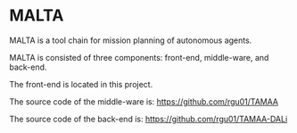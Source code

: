 # MALTA
MALTA is a tool chain for mission planning of autonomous agents.

MALTA is consisted of three components: front-end, middle-ware, and back-end.

The front-end is located in this project.

The source code of the middle-ware is: https://github.com/rgu01/TAMAA

The source code of the back-end is: https://github.com/rgu01/TAMAA-DALi
